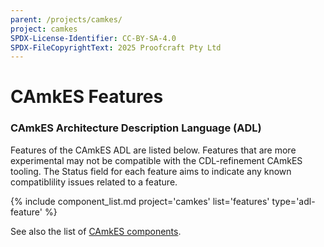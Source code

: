 ```yaml
---
parent: /projects/camkes/
project: camkes
SPDX-License-Identifier: CC-BY-SA-4.0
SPDX-FileCopyrightText: 2025 Proofcraft Pty Ltd
---
```


# CAmkES Features

### CAmkES Architecture Description Language (ADL)

Features of the CAmkES ADL are listed below.  Features that are more experimental
may not be compatible with the CDL-refinement CAmkES tooling. The Status field for
each feature aims to indicate any known compatiblility issues related to a feature.

{% include component_list.md project='camkes' list='features' type='adl-feature' %}

See also the list of [CAmkES components](components.html).

